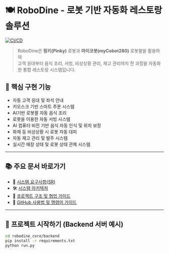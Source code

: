 # 🍽️ RoboDine - 로봇 기반 자동화 레스토랑 솔루션

[![CI/CD](https://img.shields.io/badge/CI%2FCD-GitHub%20Actions-blue)](#)

>RoboDine은 **핑키(Pinky)** 로봇과 **마이코봇(myCobot280)** 로봇팔을 활용하여  
고객 응대부터 음식 조리, 서빙, 비상상황 관리, 재고 관리까지 전 과정을 자동화한 통합 레스토랑 시스템입니다.


## 🎯 핵심 구현 기능

- 자동 고객 응대 및 좌석 안내
- 키오스크 기반 스마트 주문 시스템
- AI기반 로봇팔 자동 음식 조리
- 로봇을 이용한 자동 서빙 시스템
- AI 컴퓨터 비전 기반 음식 자동 인식 및 위치 보정
- 화재 등 비상상황 시 로봇 자동 대피
- 자동 재고 관리 및 발주 시스템
- 실시간 매장 상태 및 로봇 상태 관제 시스템

---

## 📚 주요 문서 바로가기

- 📌 [시스템 요구사항(SR)](docs/system_requirements.md)
- 🛠️ [시스템 아키텍처](docs/architecture.md)
- 📂 [프로젝트 구조 및 협업 가이드](docs/project_structure.md)
- 📖 [GitHub 사용법 및 명령어 가이드](docs/github_guide.md)

---

## 🚀 프로젝트 시작하기 (Backend 서버 예시)

```bash
cd robodine_core/backend
pip install -r requirements.txt
python run.py
```
